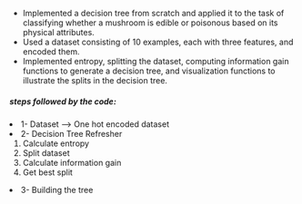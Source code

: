 <ul>
  <li>Implemented a decision tree from scratch and applied it to the task of classifying whether a mushroom is edible or poisonous based on its physical attributes.</li>
  <li>Used a dataset consisting of 10 examples, each with three features, and encoded them.</li>
  <li>Implemented entropy, splitting the dataset, computing information gain functions to generate a decision tree, and visualization functions to illustrate the splits in the decision tree.</li>
</ul>

##### steps followed by the code:
<li> 1- Dataset --> One hot encoded dataset </li>
  <li> 2- Decision Tree Refresher
    <ol>
      <li>Calculate entropy</li>
      <li>Split dataset</li>
      <li>Calculate information gain</li>
      <li>Get best split</li>
    </ol>
  </li>
<li>3- Building the tree</li>
